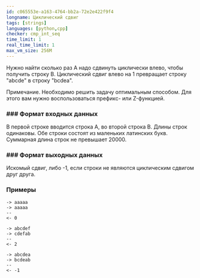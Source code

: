 ```yaml
---
id: c065553e-a163-4764-bb2a-72e2e422f9f4
longname: Циклический сдвиг
tags: [strings]
languages: [python,cpp]
checker: cmp_int_seq
time_limit: 1
real_time_limit: 1
max_vm_size: 256M
---
```


Нужно найти сколько раз A надо сдвинуть циклически влево, чтобы получить строку B.
Циклический сдвиг влево на 1 превращает строку "abcde" в строку "bcdea".

Примечание. Необходимо решить задачу оптимальным способом. Для этого вам нужно воспользоваться префикс- или Z-функцией.

### ### Формат входных данных

В первой строке вводится строка A, во второй строка B. Длины строк одинаковы.
Обе строки состоят из маленьких латинских букв. Суммарная длина строк не превышает 20000.

### ### Формат выходных данных

Искомый сдвиг, либо -1, если строки не являются циклическим сдвигом друг друга.

### Примеры

```
-> aaaaa
-> aaaaa
--
<- 0
```

```
-> abcdef
-> cdefab
--
<- 2
```

```
-> abcdea
-> bcdeab
--
<- -1
```
